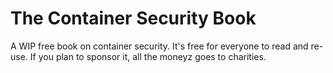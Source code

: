 # The Container Security Book

A WIP free book on container security. It's free for everyone to read and re-use. If you plan to sponsor it, all the moneyz goes to charities.
